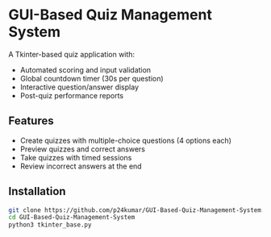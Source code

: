 # GUI-Based Quiz Management System

A Tkinter-based quiz application with:
- Automated scoring and input validation
- Global countdown timer (30s per question)
- Interactive question/answer display
- Post-quiz performance reports

## Features
- Create quizzes with multiple-choice questions (4 options each)
- Preview quizzes and correct answers
- Take quizzes with timed sessions
- Review incorrect answers at the end

## Installation
```bash
git clone https://github.com/p24kumar/GUI-Based-Quiz-Management-System.git
cd GUI-Based-Quiz-Management-System
python3 tkinter_base.py
